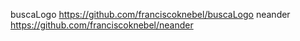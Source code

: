 buscaLogo https://github.com/franciscoknebel/buscaLogo
neander https://github.com/franciscoknebel/neander
